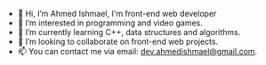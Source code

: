 - 👋 Hi, I’m Ahmed Ishmael, I'm front-end web developer 
- 👀 I’m interested in programming and video games. 
- 🌱 I’m currently learning C++, data structures and algorithms.
- 💞️ I’m looking to collaborate on front-end web projects.
- 📫 You can contact me via email: dev.ahmedishmael@gmail.com.



